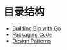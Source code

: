 # 目录结构

- [Building Big with Go](/hands_on_golang/001-build-big-with-go.md)
- [Packaging Code](/hands_on_golang/002-packaging-code.md)
- [Design Patterns](/hands_on_golang/003-design-patterns.md)
